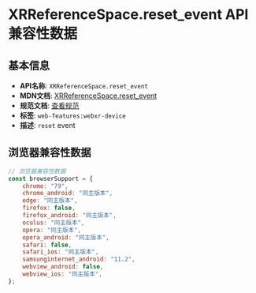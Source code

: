 # XRReferenceSpace.reset_event API 兼容性数据

## 基本信息

- **API名称**: `XRReferenceSpace.reset_event`
- **MDN文档**: [XRReferenceSpace.reset_event](https://developer.mozilla.org/docs/Web/API/XRReferenceSpace/reset_event)
- **规范文档**: [查看规范](https://immersive-web.github.io/webxr/#eventdef-xrreferencespace-reset,https://immersive-web.github.io/webxr/#dom-xrreferencespace-onreset)
- **标签**: `web-features:webxr-device`
- **描述**: `reset` event

## 浏览器兼容性数据

```javascript
// 浏览器兼容性数据
const browserSupport = {
    chrome: "79",
    chrome_android: "同主版本",
    edge: "同主版本",
    firefox: false,
    firefox_android: "同主版本",
    oculus: "同主版本",
    opera: "同主版本",
    opera_android: "同主版本",
    safari: false,
    safari_ios: "同主版本",
    samsunginternet_android: "11.2",
    webview_android: false,
    webview_ios: "同主版本",
};

```

